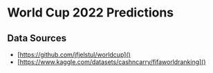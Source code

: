 # World Cup 2022 Predictions

## Data Sources

- [https://github.com/jfjelstul/worldcup]()
- [https://www.kaggle.com/datasets/cashncarry/fifaworldranking]()